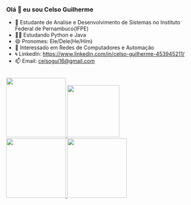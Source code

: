 ### Olá 👋 eu sou Celso Guilherme
- 🏢 Estudante de Analise e Desenvolvimento de Sistemas no Instituto Federal de Pernambuco(IFPE)
- 🧑‍💻 Estudando Python e Java
- 😄 Pronomes: Ele/Dele(He/Him)
- 👾 Interessado em Redes de Computadores e Automação
- 🌀 LinkedIn: https://www.linkedin.com/in/celso-guilherme-453945211/
- 📫 Email: celsogui16@gmail.com
<br> </br>
<div align="left">
  <a href="https://github.com/cg16">
  <img height="160em" src="https://github-readme-stats.vercel.app/api?username=cg16&show_icons=true&theme=dracula&include_all_commits=true&count_private=true"/>
  <img height="140em" src="https://github-readme-stats.vercel.app/api/top-langs/?username=cg16&layout=compact&langs_count=7&theme=dracula"/>
</div>

<div align="left">
  <img  height="160" src="https://i.pinimg.com/originals/d1/34/06/d134065224608ae6095c1275a2ddb13a.gif"  />
  <img  height="160" src="https://i.pinimg.com/originals/1e/ea/9a/1eea9a55eca18b66d61492368faf2c2d.gif"  />
</div>


